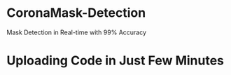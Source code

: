 # CoronaMask-Detection
Mask Detection in Real-time with 99% Accuracy

# Uploading Code in Just Few Minutes 
